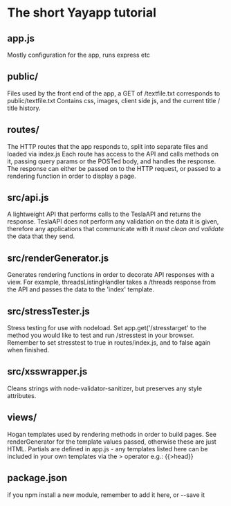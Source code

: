 # The short Yayapp tutorial

## app.js

Mostly configuration for the app, runs express etc

## public/

Files used by the front end of the app, a GET of /textfile.txt corresponds to public/textfile.txt
Contains css, images, client side js, and the current title / title history.

## routes/

The HTTP routes that the app responds to, split into separate files and loaded via index.js
Each route has access to the API and calls methods on it, passing query params or the POSTed body, and handles the response.
The response can either be passed on to the HTTP request, or passed to a rendering function in order to display a page.

## src/api.js

A lightweight API that performs calls to the TeslaAPI and returns the response.
TeslaAPI does not perform any validation on the data it is given, therefore any applications that communicate with it _must clean and validate_ the data that they send.

## src/renderGenerator.js

Generates rendering functions in order to decorate API responses with a view.
For example, threadsListingHandler takes a /threads response from the API and passes the data to the 'index' template.

## src/stressTester.js

Stress testing for use with nodeload. Set app.get('/stresstarget' to the method you would like to test and run /stresstest in your browser. Remember to set stresstest to true in routes/index.js, and to false again when finished.

## src/xsswrapper.js

Cleans strings with node-validator-sanitizer, but preserves any style attributes.

## views/

Hogan templates used by rendering methods in order to build pages. See renderGenerator for the template values passed, otherwise these are just HTML. Partials are defined in app.js - any templates listed here can be included in your own templates via the > operator e.g.: {{>head}}

## package.json

if you npm install a new module, remember to add it here, or --save it
